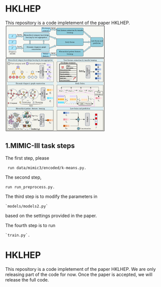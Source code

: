 
# HKLHEP 
This repository is a code impletement of the paper HKLHEP.
<img src="./1701087679317.png" alt="1701087679317" style="zoom:33%;" />
## 1.MIMIC-III task steps

The first step, please

```
 run data/mimic3/encoded/k-means.py.
```

The second step, 

```
run run_preprocess.py.
```

The third step is to modify the parameters in 

```
`models/models2.py`
```

 based on the settings provided in the paper.

The fourth step is to run 

```
`train.py`.
```

# HKLHEP
This repository is a code impletement of the paper HKLHEP. We are only releasing part of the code for now. Once the paper is accepted, we will release the full code.

